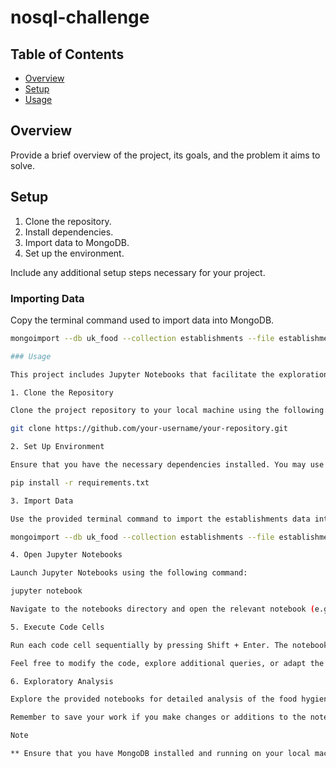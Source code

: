 # nosql-challenge

## Table of Contents

- [Overview](#overview)
- [Setup](#setup)
- [Usage](#usage)

## Overview

Provide a brief overview of the project, its goals, and the problem it aims to solve.

## Setup

1. Clone the repository.
2. Install dependencies.
3. Import data to MongoDB.
4. Set up the environment.

Include any additional setup steps necessary for your project.

### Importing Data

Copy the terminal command used to import data into MongoDB.

```bash
mongoimport --db uk_food --collection establishments --file establishments.json --jsonArray

### Usage

This project includes Jupyter Notebooks that facilitate the exploration and analysis of food hygiene ratings data using MongoDB and PyMongo. Follow these steps to effectively use the provided notebooks:

1. Clone the Repository

Clone the project repository to your local machine using the following command in your terminal or command prompt:

git clone https://github.com/your-username/your-repository.git

2. Set Up Environment

Ensure that you have the necessary dependencies installed. You may use a virtual environment to manage dependencies. Install the required packages using:

pip install -r requirements.txt

3. Import Data

Use the provided terminal command to import the establishments data into MongoDB. Replace establishments.json with your data file if necessary.

mongoimport --db uk_food --collection establishments --file establishments.json --jsonArray

4. Open Jupyter Notebooks

Launch Jupyter Notebooks using the following command:

jupyter notebook

Navigate to the notebooks directory and open the relevant notebook (e.g., NoSQL_setup_starter.ipynb or NoSQL_analysis_starter.ipynb).

5. Execute Code Cells

Run each code cell sequentially by pressing Shift + Enter. The notebooks are designed to guide you through the exploratory analysis, database setup, and answer specific questions.

Feel free to modify the code, explore additional queries, or adapt the notebooks to suit your needs.

6. Exploratory Analysis

Explore the provided notebooks for detailed analysis of the food hygiene ratings dataset. Execute code cells to find answers to specific questions or address analytical tasks.

Remember to save your work if you make changes or additions to the notebooks.

Note

** Ensure that you have MongoDB installed and running on your local machine or specify the appropriate MongoDB connection details within the notebooks.



